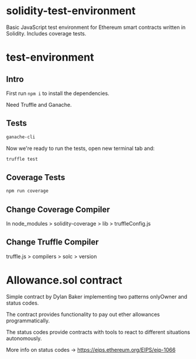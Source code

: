# solidity-test-environment
Basic JavaScript test environment for Ethereum smart contracts written in Solidity. Includes coverage tests.

# test-environment

## Intro

First run `npm i` to install the dependencies.

Need Truffle and Ganache.

## Tests

```bash
ganache-cli
```

Now we're ready to run the tests, open new terminal tab and:

```bash
truffle test
```

## Coverage Tests

```bash
npm run coverage
```

## Change Coverage Compiler

In node_modules > solidity-coverage > lib > truffleConfig.js

## Change Truffle Compiler

truffle.js > compilers > solc > version

# Allowance.sol contract

Simple contract by Dylan Baker implementing two patterns onlyOwner and status codes.

The contract provides functionality to pay out ether allowances programmatically.

The status codes provide contracts with tools to react to different situations autonomously.

More info on status codes -> https://eips.ethereum.org/EIPS/eip-1066
